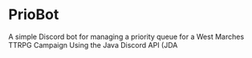 # PrioBot
A simple Discord bot for managing a priority queue for a West Marches TTRPG Campaign
Using the Java Discord API (JDA
